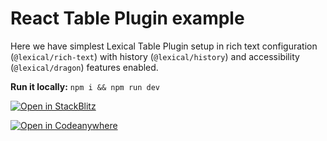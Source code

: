 # React Table Plugin example

Here we have simplest Lexical Table Plugin setup in rich text configuration (`@lexical/rich-text`) with history (`@lexical/history`) and accessibility (`@lexical/dragon`) features enabled.

**Run it locally:** `npm i && npm run dev`

[![Open in StackBlitz](https://developer.stackblitz.com/img/open_in_stackblitz.svg)](https://stackblitz.com/github/facebook/lexical/tree/main/examples/react-table?file=src/main.tsx)

[![Open in Codeanywhere](https://codeanywhere.com/img/open-in-codeanywhere-btn.svg)](https://app.codeanywhere.com/#https://github.com/facebook/lexical)
